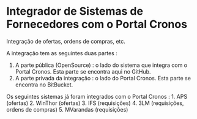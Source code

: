 # Integrador de Sistemas de Fornecedores com o Portal Cronos

Integração de ofertas, ordens de compras, etc.

A integração tem as seguintes duas partes : 
1. A parte pública (OpenSource)  : o lado do sistema que integra com o Portal  Cronos.
   Esta parte se encontra aqui no GitHub.
2. A parte privada da integração : o lado do Portal Cronos.
   Esta parte se encontra no BitBucket.
   
Os seguintes sistemas já foram integrados com o Portal Cronos : 
	1. APS	     (ofertas)
	2. WinThor   (ofertas)
	3. IFS       (requisições)
	4. 3LM       (requisições, ordens de compras) 
	5. MVarandas (requisições)

